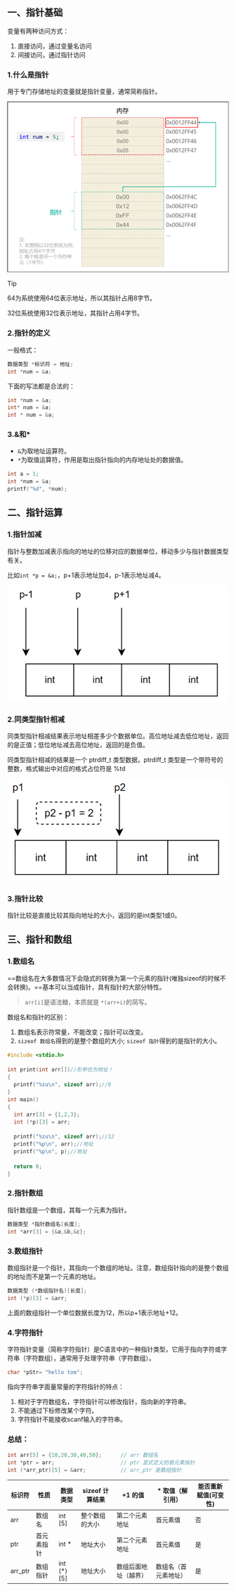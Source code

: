 ## 一、指针基础

变量有两种访问方式：

1. 直接访问，通过变量名访问
2. 间接访问，通过指针访问

### 1.什么是指针

用于专门存储地址的变量就是指针变量，通常简称指针。

<img src="./images/11-1.png" alt="指针" style="zoom:67%;" />

> [!TIP]
>
> 64为系统使用64位表示地址，所以其指针占用8字节。
>
> 32位系统使用32位表示地址，其指针占用4字节。

### 2.指针的定义

一般格式：

```c
数据类型 *标识符 = 地址;
int *num = &a;
```

下面的写法都是合法的：

```c
int *num = &a;
int* num = &a;
int * num = &a;
```

### 3.&和*

- `&`为取地址运算符。
- `*`为取值运算符，作用是取出指针指向的内存地址处的数据值。

```c
int a = 1;
int *num = &a;
printf("%d", *num);
```

## 二、指针运算

### 1.指针加减

指针与整数加减表示指向的地址的位移对应的数据单位，移动多少与指针数据类型有关。

比如`int *p = &a;`，p+1表示地址加4，p-1表示地址减4。

![指针加减](./images/11-2.png)

### 2.同类型指针相减

同类型指针相减结果表示地址相差多少个数据单位。高位地址减去低位地址，返回的是正值；低位地址减去高位地址，返回的是负值。

同类型指针相减的结果是一个 ptrdiff_t 类型数据，ptrdiff_t 类型是一个带符号的整数，格式输出中对应的格式占位符是 %td

![指针相减](./images/11-3.png)

### 3.指针比较

指针比较是直接比较其指向地址的大小，返回的是int类型1或0。

## 三、指针和数组

### 1.数组名

==数组名在大多数情况下会隐式的转换为第一个元素的指针(唯独sizeof的时候不会转换)。==基本可以当成指针，具有指针的大部分特性。

> `arr[i]`是语法糖，本质就是 `*(arr+i)`的简写。

数组名和指针的区别：

1. 数组名表示符常量，不能改变；指针可以改变。
2. `sizeof 数组名`得到的是整个数组的大小; `sizeof 指针`得到的是指针的大小。

```c
#include <stdio.h>

int print(int arr[])//形参也为地址！
{
  printf("%zu\n", sizeof arr);//8
}
int main()
{
  int arr[3] = {1,2,3};
  int (*p)[3] = arr;

  printf("%zu\n", sizeof arr);//12
  printf("%p\n", arr);//地址
  printf("%p\n", p);//地址
  
  return 0;
}
```

### 2.指针数组

指针数组是一个数组，其每一个元素为指针。

```c
数据类型 *指针数组名[长度];
int *arr[3] = {&a,&b,&c};
```

### 3.数组指针

数组指针是一个指针，其指向一个数组的地址。注意，数组指针指向的是整个数组的地址而不是第一个元素的地址。

```c
数据类型 (*数组指针名)[长度];
int (*p)[3] = &arr;
```

上面的数组指针一个单位数据长度为12，所以p+1表示地址+12。

### 4.字符指针

字符指针变量（简称字符指针）是C语言中的一种指针类型，它用于指向字符或字符串（字符数组），通常用于处理字符串（字符数组）。

```c
char *pStr= "hello tom";
```

指向字符串字面量常量的字符指针的特点：

1. 相对于字符数组名，字符指针可以修改指针，指向新的字符串。
2. 不能通过下标修改某个字符。
3. 字符指针不能接收scanf输入的字符串。

### 总结：

```c
int arr[5] = {10,20,30,40,50};		// arr 数组名
int *ptr = arr;  					// ptr 显式定义的首元素指针
int (*arr_ptr)[5] = &arr;  			// arr_ptr 是数组指针
```

| 标识符  | 性质       | 数据类型   | sizeof 计算结果 | +1 的值              | * 取值（解引用）     | 能否重新赋值(可变性) |
| ------- | ---------- | ---------- | --------------- | -------------------- | -------------------- | -------------------- |
| arr     | 数组名     | int [5]    | 整个数组的大小  | 第二个元素地址       | 首元素值             | 否                   |
| ptr     | 首元素指针 | int *      | 地址大小        | 第二个元素地址       | 首元素值             | 是                   |
| arr_ptr | 数组指针   | int (*)[5] | 地址大小        | 数组后面地址（越界） | 数组名（首元素地址） | 是                   |
